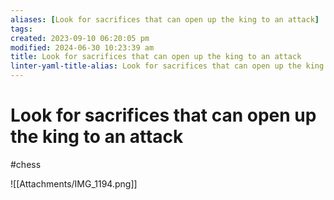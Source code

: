 ```yaml
---
aliases: [Look for sacrifices that can open up the king to an attack]
tags: 
created: 2023-09-10 06:20:05 pm
modified: 2024-06-30 10:23:39 am
title: Look for sacrifices that can open up the king to an attack
linter-yaml-title-alias: Look for sacrifices that can open up the king to an attack
---
```

# Look for sacrifices that can open up the king to an attack
#chess 

![[Attachments/IMG_1194.png]]